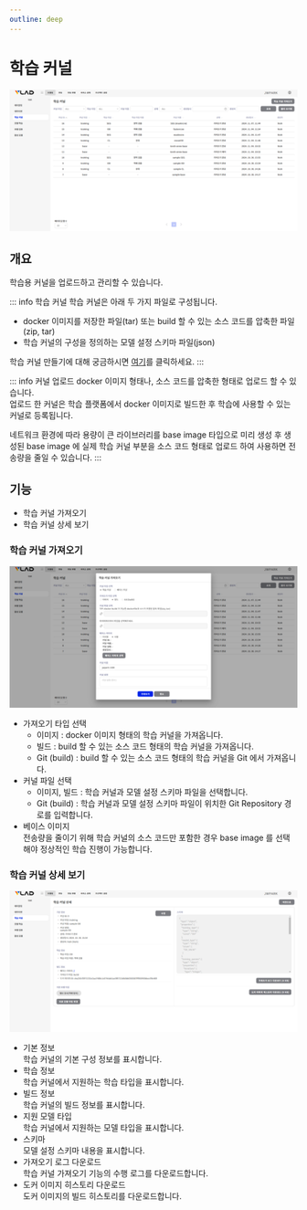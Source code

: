 ```yaml
---
outline: deep
---
```


# 학습 커널

![학습 커널](/public/ko/tranining-validation/training-training-kernel.png)


## 개요
학습용 커널을 업로드하고 관리할 수 있습니다.

::: info 학습 커널
학습 커널은 아래 두 가지 파일로 구성됩니다.
- docker 이미지를 저장한 파일(tar) 또는 build 할 수 있는 소스 코드를 압축한 파일(zip, tar)
- 학습 커널의 구성을 정의하는 모델 설정 스키마 파일(json)  

학습 커널 만들기에 대해 궁금하시면 [여기](/ko/reference/kernel-overview)를 클릭하세요.
:::

::: info 커널 업로드
docker 이미지 형태나, 소스 코드를 압축한 형태로 업로드 할 수 있습니다.  
업로드 한 커널은 학습 플랫폼에서 docker 이미지로 빌드한 후 학습에 사용할 수 있는 커널로 등록됩니다.

네트워크 환경에 따라 용량이 큰 라이브러리를 base image 타입으로 미리 생성 후 생성된 base image 에 실제 학습 커널 부분을 소스 코드 형태로 업로드 하여 사용하면 전송량을 줄일 수 있습니다.
:::


## 기능
- 학습 커널 가져오기
- 학습 커널 상세 보기

### 학습 커널 가져오기  
![학습 커널 가져오기](/public/ko/tranining-validation/training-training-kernel-import-training.png)

- 가져오기 타입 선택
  - 이미지 : docker 이미지 형태의 학습 커널을 가져옵니다.
  - 빌드 : build 할 수 있는 소스 코드 형태의 학습 커널을 가져옵니다.
  - Git (build) : build 할 수 있는 소스 코드 형태의 학습 커널을 Git 에서 가져옵니다.
- 커널 파일 선택
  - 이미지, 빌드 : 학습 커널과 모델 설정 스키마 파일을 선택합니다.
  - Git (build) : 학습 커널과 모델 설정 스키마 파일이 위치한 Git Repository 경로를 입력합니다.
- 베이스 이미지  
  전송량을 줄이기 위해 학습 커널의 소스 코드만 포함한 경우 base image 를 선택해야 정상적인 학습 진행이 가능합니다.

### 학습 커널 상세 보기
![학습 커널 상세](/public/ko/tranining-validation/training-training-kernel-detail.png)

- 기본 정보  
  학습 커널의 기본 구성 정보를 표시합니다.
- 학습 정보  
  학습 커널에서 지원하는 학습 타입을 표시합니다.
- 빌드 정보  
  학습 커널의 빌드 정보를 표시합니다.
- 지원 모델 타입  
  학습 커널에서 지원하는 모델 타입을 표시합니다.
- 스키마  
  모델 설정 스키마 내용을 표시합니다.
- 가져오기 로그 다운로드  
  학습 커널 가져오기 기능의 수행 로그를 다운로드합니다.
- 도커 이미지 히스토리 다운로드  
  도커 이미지의 빌드 히스토리를 다운로드합니다.